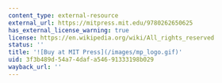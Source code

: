 ```yaml
---
content_type: external-resource
external_url: https://mitpress.mit.edu/9780262650625
has_external_license_warning: true
license: https://en.wikipedia.org/wiki/All_rights_reserved
status: ''
title: '![Buy at MIT Press](/images/mp_logo.gif)'
uid: 3f3b489d-54a7-4daf-a546-91333198b029
wayback_url: ''
---
```

